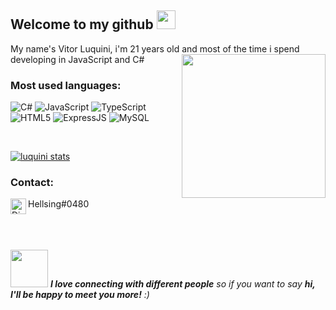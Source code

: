 
<h2>Welcome to my github <img src="https://media.giphy.com/media/WUlplcMpOCEmTGBtBW/giphy.gif" width="30"></h2>
My name's Vitor Luquini, i'm 21 years old and most of the time i spend developing in JavaScript and C#

<img align='right' src="https://media.giphy.com/media/M9gbBd9nbDrOTu1Mqx/giphy.gif" width="230">

### Most used languages:

![C#](https://img.shields.io/badge/c%23-%23239120.svg?style=for-the-badge&logo=c-sharp&logoColor=white)
![JavaScript](https://img.shields.io/badge/JavaScript-F7DF1E?style=for-the-badge&logo=javascript&logoColor=black)
![TypeScript](https://img.shields.io/badge/TypeScript-007ACC?style=for-the-badge&logo=typescript&logoColor=black)
![HTML5](https://img.shields.io/badge/HTML5-E34F26?style=for-the-badge&logo=html5&logoColor=white)
![ExpressJS](https://img.shields.io/badge/Express.js-404D59?style=for-the-badge&logo=express)
![MySQL](https://img.shields.io/badge/MySQL-00000F?style=for-the-badge&logo=mysql&logoColor=white)

<br/>

[![luquini stats](https://github-readme-stats.vercel.app/api?username=luquini&layout=compact&theme=tokyonight&hide_title=true&show_icons=true&count_private=true)](https://github.com/luquini/)

### Contact:
<img align="left" alt="Discord" target="_blank" width="25px" src="https://raw.githubusercontent.com/anuraghazra/anuraghazra/master/assets/discord-round.svg"/>
<string>Hellsing#0480</string>

<br/>
<br/>
<br/>
<br/>

<img src="https://media.giphy.com/media/LnQjpWaON8nhr21vNW/giphy.gif" width="60"> <em><b>I love connecting with different people</b> so if you want to say <b>hi, I'll be happy to meet you more!</b> :)</em>

